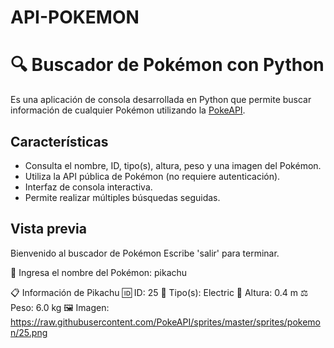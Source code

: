 # API-POKEMON
# 🔍 Buscador de Pokémon con Python

Es una aplicación de consola desarrollada en Python que permite buscar información de cualquier Pokémon utilizando la [PokeAPI](https://pokeapi.co/).

##  Características

- Consulta el nombre, ID, tipo(s), altura, peso y una imagen del Pokémon.
- Utiliza la API pública de Pokémon (no requiere autenticación).
- Interfaz de consola interactiva.
- Permite realizar múltiples búsquedas seguidas.
  
##  Vista previa

Bienvenido al buscador de Pokémon
Escribe 'salir' para terminar.

🔎 Ingresa el nombre del Pokémon: pikachu

📋 Información de Pikachu
🆔 ID: 25
🧬 Tipo(s): Electric
📏 Altura: 0.4 m
⚖️ Peso: 6.0 kg
🖼 Imagen: https://raw.githubusercontent.com/PokeAPI/sprites/master/sprites/pokemon/25.png
